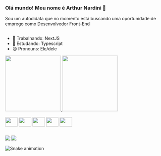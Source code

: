 ### Olá mundo! Meu nome é Arthur Nardini 👋
Sou um autodidata que no momento está buscando uma oportunidade de emprego como Desenvolvedor Front-End

##

- 🔭 Trabalhando: NextJS
- 🌱 Estudando: Typescript
- 😄 Pronouns: Ele/dele

<div style="display: inline-block">
  <a href="https://github.com/nardini-22">
  <img height="180em" src="https://github-readme-stats.vercel.app/api?username=nardini-22&show_icons=true&theme=synthwave"/>
  <img height="180em" src="https://github-readme-stats.vercel.app/api/top-langs/?username=nardini-22&theme=synthwave&layout=compact" />
  </a>
</div>

<div style="display: inline-block"><br>
  <img align="center" height="30" width="40" src="https://cdn.jsdelivr.net/gh/devicons/devicon/icons/html5/html5-original.svg"/>
  <img align="center" height="30" width="40" src="https://cdn.jsdelivr.net/gh/devicons/devicon/icons/css3/css3-original.svg"/>
  <img align="center" height="30" width="40" src="https://cdn.jsdelivr.net/gh/devicons/devicon/icons/javascript/javascript-plain.svg"/>
  <img align="center" height="30" width="40" src="https://cdn.jsdelivr.net/gh/devicons/devicon/icons/typescript/typescript-plain.svg"/>
  <img align="center" height="30" width="40" src="https://cdn.jsdelivr.net/gh/devicons/devicon/icons/react/react-original.svg"/>
</div>

##

<div>
  <a href="mailto:arthur.nardini03@gmail.com"><img src="https://img.shields.io/badge/Gmail-D14836?style=for-the-badge&logo=gmail&logoColor=white"/></a>
  <a href="https://www.linkedin.com/in/arthur-nardini/"><img src="https://img.shields.io/badge/LinkedIn-0077B5?style=for-the-badge&logo=linkedin&logoColor=white"/></a>
</div>

![Snake animation](https://github.com/nardini-22/nardini-22/blob/output/github-contribution-grid-snake.svg)
